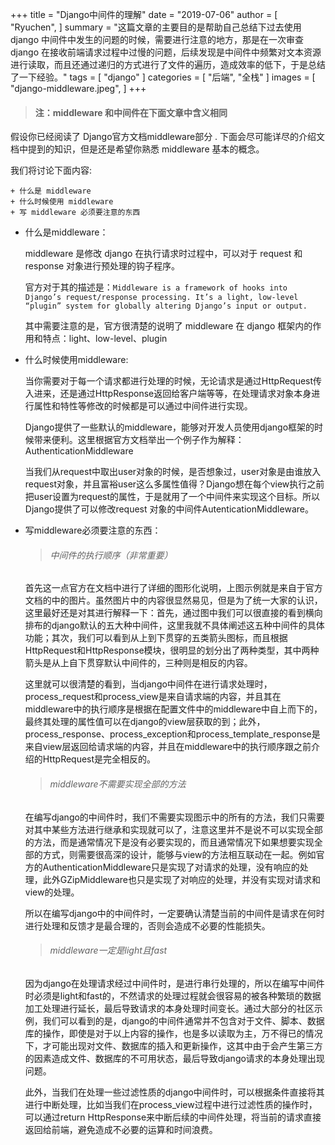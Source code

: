 +++
title = "Django中间件的理解"
date = "2019-07-06"
author = [
    "Ryuchen",
]
summary = "这篇文章的主要目的是帮助自己总结下过去使用 django 中间件中发生的问题的时候，需要进行注意的地方，那是在一次审查 django 在接收前端请求过程中过慢的问题，后续发现是中间件中频繁对文本资源进行读取，而且还通过递归的方式进行了文件的遍历，造成效率的低下，于是总结了一下经验。"
tags = [
    "django"
]
categories = [
    "后端",
    "全栈"
]
images = [
    "django-middleware.jpeg",
]
+++

> #### 注：middleware 和中间件在下面文章中含义相同

假设你已经阅读了 Django官方文档middleware部分 . 下面会尽可能详尽的介绍文档中提到的知识，但是还是希望你熟悉 middleware 基本的概念。

我们将讨论下面内容:

    + 什么是 middleware
    + 什么时候使用 middleware
    + 写 middleware 必须要注意的东西

+ 什么是middleware：
  
    middleware 是修改 django 在执行请求时过程中，可以对于 request 和 response 对象进行预处理的钩子程序。

    官方对于其的描述是：`Middleware is a framework of hooks into Django’s request/response processing. It’s a light, low-level “plugin” system for globally altering Django’s input or output.`

    其中需要注意的是，官方很清楚的说明了 middleware 在 django 框架内的作用和特点：light、low-level、plugin

+ 什么时候使用middleware:

	当你需要对于每一个请求都进行处理的时候，无论请求是通过HttpRequest传入进来，还是通过HttpResponse返回给客户端等等，在处理请求对象本身进行属性和特性等修改的时候都是可以通过中间件进行实现。

	Django提供了一些默认的middleware，能够对开发人员使用django框架的时候带来便利。这里根据官方文档举出一个例子作为解释：AuthenticationMiddleware

	当我们从request中取出user对象的时候，是否想象过，user对象是由谁放入request对象，并且富裕user这么多属性值得？Django想在每个view执行之前把user设置为request的属性，于是就用了一个中间件来实现这个目标。所以Django提供了可以修改request 对象的中间件AutenticationMiddleware。

+ 写middleware必须要注意的东西：

    > ###### 中间件的执行顺序（非常重要）

	首先这一点官方在文档中进行了详细的图形化说明，上图示例就是来自于官方文档的中的图片。虽然图片中的内容很显然易见，但是为了统一大家的认识，这里最好还是对其进行解释一下：首先，通过图中我们可以很直接的看到横向排布的django默认的五大种中间件，这里我就不具体阐述这五种中间件的具体功能；其次，我们可以看到从上到下贯穿的五类箭头图标，而且根据HttpRequest和HttpResponse模块，很明显的划分出了两种类型，其中两种箭头是从上自下贯穿默认中间件的，三种则是相反的内容。

	这里就可以很清楚的看到，当django中间件在进行请求处理时，process_request和process_view是来自请求端的内容，并且其在middleware中的执行顺序是根据在配置文件中的middleware中自上而下的，最终其处理的属性值可以在django的view层获取的到；此外，process_response、process_exception和process_template_response是来自view层返回给请求端的内容，并且在middleware中的执行顺序跟之前介绍的HttpRequest是完全相反的。

	> ###### middleware不需要实现全部的方法

	在编写django的中间件时，我们不需要实现图示中的所有的方法，我们只需要对其中某些方法进行继承和实现就可以了，注意这里并不是说不可以实现全部的方法，而是通常情况下是没有必要实现的，而且通常情况下如果想要实现全部的方式，则需要很高深的设计，能够与view的方法相互联动在一起。例如官方的AuthenticationMiddleware只是实现了对请求的处理，没有响应的处理，此外GZipMiddleware也只是实现了对响应的处理，并没有实现对请求和view的处理。

	所以在编写django中的中间件时，一定要确认清楚当前的中间件是请求在何时进行处理和反馈才是最合理的，否则会造成不必要的性能损失。

	> ###### middleware一定是light且fast

	因为django在处理请求经过中间件时，是进行串行处理的，所以在编写中间件时必须是light和fast的，不然请求的处理过程就会很容易的被各种繁琐的数据加工处理进行延长，最后导致请求的本身处理时间变长。通过大部分的社区示例，我们可以看到的是，django的中间件通常并不包含对于文件、脚本、数据库的操作，即使是对于以上内容的操作，也是多以读取为主，万不得已的情况下，才可能出现对文件、数据库的插入和更新操作，这其中由于会产生第三方的因素造成文件、数据库的不可用状态，最后导致django请求的本身处理出现问题。

	此外，当我们在处理一些过滤性质的django中间件时，可以根据条件直接将其进行中断处理，比如当我们在process_view过程中进行过滤性质的操作时，可以通过return HttpResponse来中断后续的中间件处理，将当前的请求直接返回给前端，避免造成不必要的运算和时间浪费。
